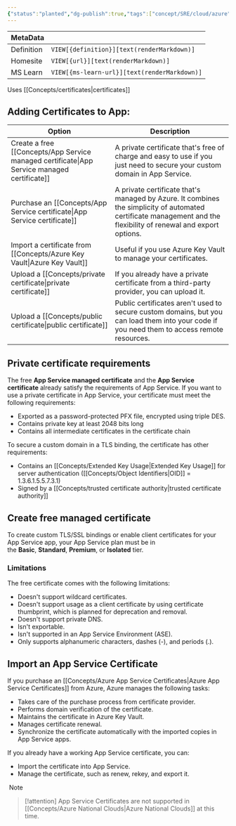 ```yaml
---
{"status":"planted","dg-publish":true,"tags":["concept/SRE/cloud/azure"],"creation_date":"2024-05-05 10:00","definition":"undefined","ms-learn-url":"undefined","url":"undefined","permalink":"/concepts/azure-app-service-certificates/","dgPassFrontmatter":true}
---
```



| MetaData   |                                              |
| ---------- | -------------------------------------------- |
| Definition | `VIEW[{definition}][text(renderMarkdown)]`   |
| Homesite   | `VIEW[{url}][text(renderMarkdown)]`          |
| MS Learn   | `VIEW[{ms-learn-url}][text(renderMarkdown)]` |
Uses [[Concepts/certificates\|certificates]]

## Adding Certificates to App:

| Option                                            | Description                                                                                                                                                      |
| ------------------------------------------------- | ---------------------------------------------------------------------------------------------------------------------------------------------------------------- |
| Create a free [[Concepts/App Service managed certificate\|App Service managed certificate]] | A private certificate that's free of charge and easy to use if you just need to secure your custom domain in App Service.                                        |
| Purchase an [[Concepts/App Service certificate\|App Service certificate]]           | A private certificate that's managed by Azure. It combines the simplicity of automated certificate management and the flexibility of renewal and export options. |
| Import a certificate from [[Concepts/Azure Key Vault\|Azure Key Vault]]     | Useful if you use Azure Key Vault to manage your certificates.                                                                                                   |
| Upload a [[Concepts/private certificate\|private certificate]]                  | If you already have a private certificate from a third-party provider, you can upload it.                                                                        |
| Upload a [[Concepts/public certificate\|public certificate]]                   | Public certificates aren't used to secure custom domains, but you can load them into your code if you need them to access remote resources.                      |

## Private certificate requirements

The free **App Service managed certificate** and the **App Service certificate** already satisfy the requirements of App Service. If you want to use a private certificate in App Service, your certificate must meet the following requirements:

- Exported as a password-protected PFX file, encrypted using triple DES.
- Contains private key at least 2048 bits long
- Contains all intermediate certificates in the certificate chain

To secure a custom domain in a TLS binding, the certificate has other requirements:

- Contains an [[Concepts/Extended Key Usage\|Extended Key Usage]] for server authentication ([[Concepts/Object Identifiers\|OID]] = 1.3.6.1.5.5.7.3.1)
- Signed by a [[Concepts/trusted certificate authority\|trusted certificate authority]]

## Create free managed certificate

To create custom TLS/SSL bindings or enable client certificates for your App Service app, your App Service plan must be in the **Basic**, **Standard**, **Premium**, or **Isolated** tier.

### Limitations

The free certificate comes with the following limitations:

- Doesn't support wildcard certificates.
- Doesn't support usage as a client certificate by using certificate thumbprint, which is planned for deprecation and removal.
- Doesn't support private DNS.
- Isn't exportable.
- Isn't supported in an App Service Environment (ASE).
- Only supports alphanumeric characters, dashes (-), and periods (.).

## Import an App Service Certificate

If you purchase an [[Concepts/Azure App Service Certificates\|Azure App Service Certificates]] from Azure, Azure manages the following tasks:

- Takes care of the purchase process from certificate provider.
- Performs domain verification of the certificate.
- Maintains the certificate in Azure Key Vault.
- Manages certificate renewal.
- Synchronize the certificate automatically with the imported copies in App Service apps.

If you already have a working App Service certificate, you can:

- Import the certificate into App Service.
- Manage the certificate, such as renew, rekey, and export it.

 Note

> [!attention] 
> App Service Certificates are not supported in [[Concepts/Azure National Clouds\|Azure National Clouds]] at this time.

